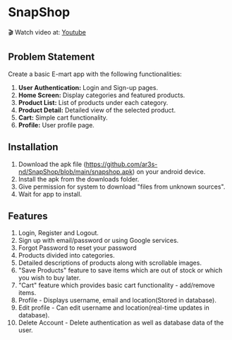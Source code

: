 
# SnapShop
  
🎬 Watch video at: [Youtube](https://youtu.be/jvaBx38yvQA)

## Problem Statement
Create a basic E-mart app with the following functionalities:

1. **User Authentication:** Login and Sign-up pages.
2. **Home Screen:** Display categories and featured products.
3. **Product List:** List of products under each category.
4. **Product Detail:** Detailed view of the selected product.
5. **Cart:** Simple cart functionality.
6. **Profile:** User profile page.

## Installation

1. Download the apk file (https://github.com/ar3s-nd/SnapShop/blob/main/snapshop.apk) on your android device.
2. Install the apk from the downloads folder.
3. Give permission for system to download "files from unknown sources".
4. Wait for app to install.

## Features

1. Login, Register and Logout.
2. Sign up with email/password or using Google services.
3. Forgot Password to reset your password
4. Products divided into categories.
5. Detailed descriptions of products along with scrollable images.
6. "Save Products" feature to save items which are out of stock or which you wish to buy later.
5. "Cart" feature which provides basic cart functionality - add/remove items.
6. Profile -  Displays username, email and location(Stored in database).
7. Edit profile - Can edit username and location(real-time updates in database).
8. Delete Account - Delete authentication as well as database data of the user.
